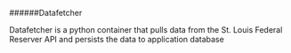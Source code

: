 ######Datafetcher

Datafetcher is a python container that pulls data from the St. Louis
Federal Reserver API and persists the data to application database